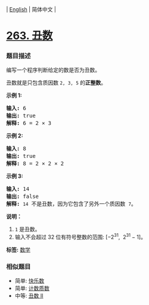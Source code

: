 | [English](README_EN.md) | 简体中文 |

# [263. 丑数](https://leetcode-cn.com/problems/ugly-number)
 ### 题目描述
<p>编写一个程序判断给定的数是否为丑数。</p>

<p>丑数就是只包含质因数&nbsp;<code>2, 3, 5</code>&nbsp;的<strong>正整数</strong>。</p>

<p><strong>示例 1:</strong></p>

<pre><strong>输入:</strong> 6
<strong>输出:</strong> true
<strong>解释: </strong>6 = 2 &times;&nbsp;3</pre>

<p><strong>示例 2:</strong></p>

<pre><strong>输入:</strong> 8
<strong>输出:</strong> true
<strong>解释: </strong>8 = 2 &times; 2 &times;&nbsp;2
</pre>

<p><strong>示例&nbsp;3:</strong></p>

<pre><strong>输入:</strong> 14
<strong>输出:</strong> false 
<strong>解释: </strong><code>14</code> 不是丑数，因为它包含了另外一个质因数&nbsp;<code>7</code>。</pre>

<p><strong>说明：</strong></p>

<ol>
	<li><code>1</code>&nbsp;是丑数。</li>
	<li>输入不会超过 32 位有符号整数的范围:&nbsp;[&minus;2<sup>31</sup>,&nbsp; 2<sup>31&nbsp;</sup>&minus; 1]。</li>
</ol>

**标签:**  [数学](https://leetcode-cn.com/tag/math) 
 ### 相似题目
- 简单:	[快乐数](https://leetcode-cn.com/problems/happy-number) 
- 简单:	[计数质数](https://leetcode-cn.com/problems/count-primes) 
- 中等:	[丑数 II](https://leetcode-cn.com/problems/ugly-number-ii) 
